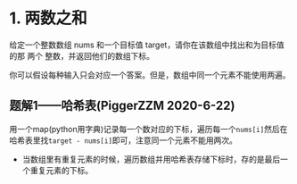 # 1. 两数之和

给定一个整数数组 nums 和一个目标值 target，请你在该数组中找出和为目标值的那 两个 整数，并返回他们的数组下标。

你可以假设每种输入只会对应一个答案。但是，数组中同一个元素不能使用两遍。

## 题解1——哈希表(PiggerZZM 2020-6-22)

用一个map(python用字典)记录每一个数对应的下标，遍历每一个`nums[i]`然后在哈希表里找`target - nums[i]`即可，注意同一个元素不能用两次。
- 当数组里有重复元素的时候，遍历数组并用哈希表存储下标时，存的是最后一个重复元素的下标。